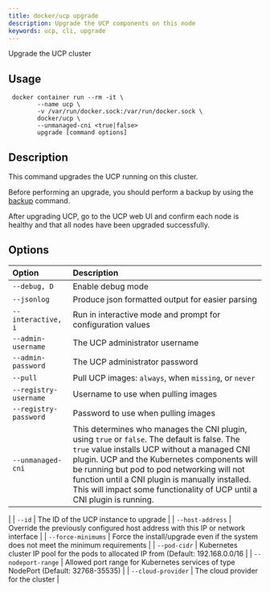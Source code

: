 ```yaml
---
title: docker/ucp upgrade
description: Upgrade the UCP components on this node
keywords: ucp, cli, upgrade
---
```


Upgrade the UCP cluster

## Usage

```
 docker container run --rm -it \
        --name ucp \
        -v /var/run/docker.sock:/var/run/docker.sock \
        docker/ucp \
        --unmanaged-cni <true|false>
        upgrade [command options]
```

## Description

This command upgrades the UCP running on this cluster.

Before performing an upgrade, you should perform a backup by using the
[backup](backup.md) command.

After upgrading UCP, go to the UCP web UI and confirm each node is
healthy and that all nodes have been upgraded successfully.


## Options

| Option                | Description                                                                                           |
|:----------------------|:------------------------------------------------------------------------------------------------------|
| `--debug, D`          | Enable debug mode                                                                                     |
| `--jsonlog`           | Produce json formatted output for easier parsing                                                      |
| `--interactive, i`    | Run in interactive mode and prompt for configuration values                                           |
| `--admin-username`    | The UCP administrator username                                                                        |
| `--admin-password`    | The UCP administrator password                                                                        |
| `--pull`              | Pull UCP images: `always`, when `missing`, or `never`                                                 |
| `--registry-username` | Username to use when pulling images                                                                   |
| `--registry-password` | Password to use when pulling images                                                                   |
| `--unmanaged-cni`        | This determines who manages the CNI plugin, using `true` or `false`. The default is false. The `true` value installs UCP without a managed CNI plugin. UCP and the Kubernetes components will be running but pod to pod networking will not function until a CNI plugin is manually installed. This will impact some functionality of UCP until a CNI plugin is running.    
|
| `--id`                | The ID of the UCP instance to upgrade                                                                 |
| `--host-address`      | Override the previously configured host address with this IP or network interface                     |
| `--force-minimums`    | Force the install/upgrade even if the system does not meet the minimum requirements                   |
| `--pod-cidr`          | Kubernetes cluster IP pool for the pods to allocated IP from (Default: 192.168.0.0/16                 |
| `--nodeport-range`    | Allowed port range for Kubernetes services of type NodePort (Default: 32768-35535)                    |
| `--cloud-provider`    | The cloud provider for the cluster                                                                    |
